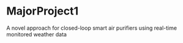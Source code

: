 # MajorProject1
A novel approach for closed-loop smart air purifiers using real-time monitored weather data
